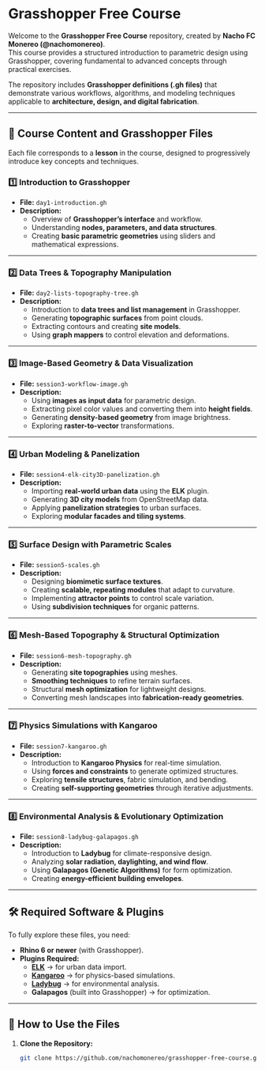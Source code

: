 # Grasshopper Free Course

Welcome to the **Grasshopper Free Course** repository, created by **Nacho FC Monereo (@nachomonereo)**.  
This course provides a structured introduction to parametric design using Grasshopper, covering fundamental to advanced concepts through practical exercises.  

The repository includes **Grasshopper definitions (.gh files)** that demonstrate various workflows, algorithms, and modeling techniques applicable to **architecture, design, and digital fabrication**.

---

## 📂 Course Content and Grasshopper Files

Each file corresponds to a **lesson** in the course, designed to progressively introduce key concepts and techniques.

### 1️⃣ **Introduction to Grasshopper**
   - **File:** `day1-introduction.gh`
   - **Description:**  
     - Overview of **Grasshopper’s interface** and workflow.
     - Understanding **nodes, parameters, and data structures**.
     - Creating **basic parametric geometries** using sliders and mathematical expressions.

---

### 2️⃣ **Data Trees & Topography Manipulation**
   - **File:** `day2-lists-topography-tree.gh`
   - **Description:**  
     - Introduction to **data trees and list management** in Grasshopper.
     - Generating **topographic surfaces** from point clouds.
     - Extracting contours and creating **site models**.
     - Using **graph mappers** to control elevation and deformations.

---

### 3️⃣ **Image-Based Geometry & Data Visualization**
   - **File:** `session3-workflow-image.gh`
   - **Description:**  
     - Using **images as input data** for parametric design.
     - Extracting pixel color values and converting them into **height fields**.
     - Generating **density-based geometry** from image brightness.
     - Exploring **raster-to-vector** transformations.

---

### 4️⃣ **Urban Modeling & Panelization**
   - **File:** `session4-elk-city3D-panelization.gh`
   - **Description:**  
     - Importing **real-world urban data** using the **ELK** plugin.
     - Generating **3D city models** from OpenStreetMap data.
     - Applying **panelization strategies** to urban surfaces.
     - Exploring **modular facades and tiling systems**.

---

### 5️⃣ **Surface Design with Parametric Scales**
   - **File:** `session5-scales.gh`
   - **Description:**  
     - Designing **biomimetic surface textures**.
     - Creating **scalable, repeating modules** that adapt to curvature.
     - Implementing **attractor points** to control scale variation.
     - Using **subdivision techniques** for organic patterns.

---

### 6️⃣ **Mesh-Based Topography & Structural Optimization**
   - **File:** `session6-mesh-topography.gh`
   - **Description:**  
     - Generating **site topographies** using meshes.
     - **Smoothing techniques** to refine terrain surfaces.
     - Structural **mesh optimization** for lightweight designs.
     - Converting mesh landscapes into **fabrication-ready geometries**.

---

### 7️⃣ **Physics Simulations with Kangaroo**
   - **File:** `session7-kangaroo.gh`
   - **Description:**  
     - Introduction to **Kangaroo Physics** for real-time simulation.
     - Using **forces and constraints** to generate optimized structures.
     - Exploring **tensile structures**, fabric simulation, and bending.
     - Creating **self-supporting geometries** through iterative adjustments.

---

### 8️⃣ **Environmental Analysis & Evolutionary Optimization**
   - **File:** `session8-ladybug-galapagos.gh`
   - **Description:**  
     - Introduction to **Ladybug** for climate-responsive design.
     - Analyzing **solar radiation, daylighting, and wind flow**.
     - Using **Galapagos (Genetic Algorithms)** for form optimization.
     - Creating **energy-efficient building envelopes**.

---

## 🛠 Required Software & Plugins

To fully explore these files, you need:

- **Rhino 6 or newer** (with Grasshopper).
- **Plugins Required:**
  - [**ELK**](https://www.food4rhino.com/en/app/elk) → for urban data import.
  - [**Kangaroo**](https://www.food4rhino.com/en/app/kangaroo-physics) → for physics-based simulations.
  - [**Ladybug**](https://www.food4rhino.com/en/app/ladybug-tools) → for environmental analysis.
  - **Galapagos** (built into Grasshopper) → for optimization.

---

## 📌 How to Use the Files

1. **Clone the Repository:**
   ```bash
   git clone https://github.com/nachomonereo/grasshopper-free-course.git